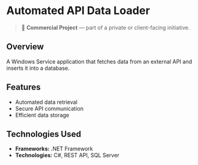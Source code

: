 # Automated API Data Loader

> 💼 **Commercial Project** — part of a private or client-facing initiative.

## Overview
A Windows Service application that fetches data from an external API and inserts it into a database.

## Features
- Automated data retrieval
- Secure API communication
- Efficient data storage

## Technologies Used
- **Frameworks:** .NET Framework
- **Technologies:** C#, REST API, SQL Server
